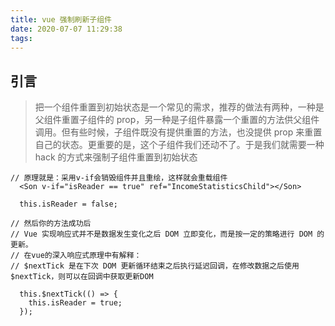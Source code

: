 ```yaml
---
title: vue 强制刷新子组件
date: 2020-07-07 11:29:38
tags:
---
```

## 引言
>把一个组件重置到初始状态是一个常见的需求，推荐的做法有两种，一种是父组件重置子组件的 prop，另一种是子组件暴露一个重置的方法供父组件调用。但有些时候，子组件既没有提供重置的方法，也没提供 prop 来重置自己的状态。更重要的是，这个子组件我们还动不了。于是我们就需要一种 hack 的方式来强制子组件重置到初始状态
```
// 原理就是：采用v-if会销毁组件并且重绘，这样就会重载组件
  <Son v-if="isReader == true" ref="IncomeStatisticsChild"></Son>

  this.isReader = false;

// 然后你的方法成功后
// Vue 实现响应式并不是数据发生变化之后 DOM 立即变化，而是按一定的策略进行 DOM 的更新。
// 在vue的深入响应式原理中有解释：
// $nextTick 是在下次 DOM 更新循环结束之后执行延迟回调，在修改数据之后使用 $nextTick，则可以在回调中获取更新DOM

  this.$nextTick(() => {
    this.isReader = true;
  });
```